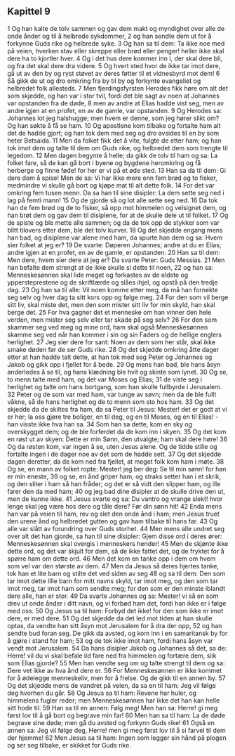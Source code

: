 ## Kapittel 9

1 Og han kalte de tolv sammen og gav dem makt og myndighet over alle de onde ånder og til å helbrede sykdommer,
2 og han sendte dem ut for å forkynne Guds rike og helbrede syke.
3 Og han sa til dem: Ta ikke noe med på veien, hverken stav eller skreppe eller brød eller penger! heller ikke skal dere ha to kjortler hver.
4 Og i det hus dere kommer inn i, der skal dere bli, og fra det skal dere dra videre.
5 Og hvert sted hvor de ikke tar imot dere, gå ut av den by og ryst støvet av deres føtter til et vidnesbyrd mot dem!
6 Så gikk de ut og dro omkring fra by til by og forkynte evangeliet og helbredet folk allesteds.
7 Men fjerdingsfyrsten Herodes fikk høre om alt det som skjedde, og han var i stor tvil, fordi det ble sagt av noen at Johannes var opstanden fra de døde,
8 men av andre at Elias hadde vist seg, men av andre igjen at en profet, en av de gamle, var opstanden.
9 Og Herodes sa: Johannes lot jeg halshugge; men hvem er denne, som jeg hører slikt om? Og han søkte å få se ham.
10 Og apostlene kom tilbake og fortalte ham alt det de hadde gjort; og han tok dem med seg og dro avsides til en by som heter Betsaida.
11 Men da folket fikk det å vite, fulgte de etter ham; og han tok imot dem og talte til dem om Guds rike, og helbredet dem som trengte til legedom.
12 Men dagen begynte å helle; da gikk de tolv til ham og sa: La folket fare, så de kan gå bort i byene og bygdene heromkring og få herberge og finne føde! for her er vi på et øde sted.
13 Han sa da til dem: Gi dere dem å spise! Men de sa: Vi har ikke mere enn fem brød og to fisker, medmindre vi skulle gå bort og kjøpe mat til alt dette folk.
14 For det var omkring fem tusen menn. Da sa han til sine disipler: La dem sette seg ned i lag på femti mann!
15 Og de gjorde så og lot alle sette seg ned.
16 Da tok han de fem brød og de to fisker, så opp mot himmelen og velsignet dem, og han brøt dem og gav dem til disiplene, for at de skulle dele ut til folket.
17 Og de spiste og ble mette alle sammen; og da de tok opp de stykker som var blitt tilovers etter dem, ble det tolv kurver.
18 Og det skjedde engang mens han bad, og disiplene var alene med ham, da spurte han dem og sa: Hvem sier folket at jeg er?
19 De svarte: Døperen Johannes; andre at du er Elias; andre igjen at en profet, en av de gamle, er opstanden.
20 Han sa til dem: Men dere, hvem sier dere at jeg er? Da svarte Peter: Guds Messias.
21 Men han befalte dem strengt at de ikke skulle si dette til noen,
22 og han sa: Menneskesønnen skal lide meget og forkastes av de eldste og yppersteprestene og de skriftlærde og slåes ihjel, og opstå på den tredje dag.
23 Og han sa til alle: Vil noen komme etter meg, da må han fornekte seg selv og hver dag ta sitt kors opp og følge meg.
24 For den som vil berge sitt liv, skal miste det, men den som mister sitt liv for min skyld, han skal berge det.
25 For hva gagner det et menneske om han vinner den hele verden, men mister seg selv eller tar skade på seg selv?
26 For den som skammer seg ved meg og mine ord, ham skal også Menneskesønnen skamme seg ved når han kommer i sin og sin Faders og de hellige englers herlighet.
27 Jeg sier dere for sant: Noen av dem som her står, skal ikke smake døden før de ser Guds rike.
28 Og det skjedde omkring åtte dager etter at han hadde talt dette, at han tok med seg Peter og Johannes og Jakob og gikk opp i fjellet for å bede.
29 Og mens han bad, ble hans åsyn anderledes å se til, og hans klædning ble hvit og skinte som lynet.
30 Og se, to menn talte med ham, og det var Moses og Elias;
31 de viste seg i herlighet og talte om hans bortgang, som han skulle fullbyrde i Jerusalem.
32 Peter og de som var med ham, var tunge av søvn; men da de ble fullt våkne, så de hans herlighet og de to menn som sto hos ham.
33 Og det skjedde da de skiltes fra ham, da sa Peter til Jesus: Mester! det er godt at vi er her; la oss gjøre tre boliger, en til deg, og en til Moses, og en til Elias! - han visste ikke hva han sa.
34 Som han sa dette, kom en sky og overskygget dem; og de ble forferdet da de kom inn i skyen.
35 Og det kom en røst ut av skyen: Dette er min Sønn, den utvalgte; ham skal dere høre!
36 Og da røsten kom, var ingen å se, uten Jesus alene. Og de tidde stille og fortalte ingen i de dager noe av det som de hadde sett.
37 Og det skjedde dagen deretter, da de kom ned fra fjellet, at meget folk kom ham i møte.
38 Og se, en mann av folket ropte: Mester! jeg ber deg: Se til min sønn! for han er min eneste,
39 og se, en ånd griper ham, og straks setter han i et skrik, og den sliter i ham så han fråder; og det er så vidt den slipper ham, og ille farer den da med ham;
40 og jeg bad dine disipler at de skulle drive den ut, men de kunne ikke.
41 Jesus svarte og sa: Du vantro og vrange slekt! hvor lenge skal jeg være hos dere og tåle dere? Før din sønn hit!
42 Enda mens han var på veien til ham, rev og slet den onde ånd i ham; men Jesus truet den urene ånd og helbredet gutten og gav ham tilbake til hans far.
43 Og alle var slått av forundring over Guds storhet.
44 Men mens alle undret seg over alt det han gjorde, sa han til sine disipler: Gjem disse ord i deres ører: Menneskesønnen skal overgis i menneskers hender!
45 Men de skjønte ikke dette ord, og det var skjult for dem, så de ikke fattet det, og de fryktet for å spørre ham om dette ord.
46 Men det kom en tanke opp i dem om hvem som vel var den største av dem.
47 Men da Jesus så deres hjertes tanke, tok han et lite barn og stilte det ved siden av seg
48 og sa til dem: Den som tar imot dette lille barn for mitt navns skyld, tar imot meg, og den som tar imot meg, tar imot ham som sendte meg; for den som er den minste iblandt dere alle, han er stor.
49 Da svarte Johannes og sa: Mester! vi så en som drev ut onde ånder i ditt navn, og vi forbød ham det, fordi han ikke er i følge med oss.
50 Og Jesus sa til ham: Forbyd det ikke! for den som ikke er imot dere, er med dere.
51 Og det skjedde da det led mot tiden at han skulle optas, da vendte han sitt åsyn mot Jerusalem for å dra der opp,
52 og han sendte bud foran seg. De gikk da avsted, og kom inn i en samaritansk by for å gjøre i stand for ham;
53 og de tok ikke imot ham, fordi hans åsyn var vendt mot Jerusalem.
54 Da hans disipler Jakob og Johannes så det, sa de: Herre! vil du vi skal befale ild fare ned fra himmelen og fortære dem, slik som Elias gjorde?
55 Men han vendte seg om og talte strengt til dem og sa: Dere vet ikke av hva ånd dere er.
56 For Menneskesønnen er ikke kommet for å ødelegge menneskeliv, men for å frelse. Og de gikk til en annen by.
57 Og det skjedde mens de vandret på veien, da sa en til ham: Jeg vil følge deg hvorhen du går.
58 Og Jesus sa til ham: Revene har huler, og himmelens fugler reder; men Menneskesønnen har ikke det han kan helle sitt hode til.
59 Han sa til en annen: Følg meg! Men han sa: Herre! gi meg først lov til å gå bort og begrave min far!
60 Men han sa til ham: La de døde begrave sine døde; men gå du avsted og forkynn Guds rike!
61 Også en annen sa: Jeg vil følge deg, Herre! men gi meg først lov til å si farvel til dem der hjemme!
62 Men Jesus sa til ham: Ingen som legger sin hånd på plogen og ser seg tilbake, er skikket for Guds rike.
